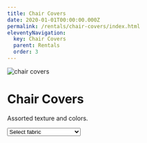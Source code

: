 ```yaml
---
title: Chair Covers
date: 2020-01-01T00:00:00.000Z
permalink: /rentals/chair-covers/index.html
eleventyNavigation:
  key: Chair Covers
  parent: Rentals
  order: 3
---
```


<img class="photo fullwidth hero" src="/static/img/chair-covers-1400.jpg" alt="chair covers">

# Chair Covers

Assorted texture and colors.
  
<form id="chair-covers-select">
<select id="chair-covers" name="chair-covers">
	<option value="">Select fabric</option>
	<option value="spandex-rouched">Spandex Rouched</option>
	<option value="spandex-fitted">Spandex Fitted</option>
	<option value="universal-wrap">Universal Wrap Lamoure</option>
</select>
</form>

<p>
<div id="results"></div>
</p>